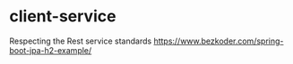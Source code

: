 # client-service

Respecting the Rest service standards
https://www.bezkoder.com/spring-boot-jpa-h2-example/
